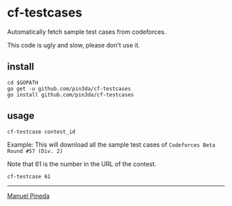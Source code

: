 # cf-testcases

Automatically fetch sample test cases from codeforces.

This code is ugly and slow, please don't use it.

## install

```
cd $GOPATH
go get -u github.com/pin3da/cf-testcases
go install github.com/pin3da/cf-testcases
```

## usage

```
cf-testcase contest_id
```

Example:
This will download all the sample test cases of `Codeforces Beta Round #57 (Div. 2)`

Note that 61 is the number in the URL of the contest.

```
cf-testcase 61
```

----

[Manuel Pineda](https://github.com/pin3da)
